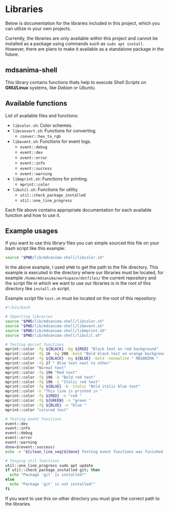 # Libraries

Below is documentation for the libraries included in this project, which you can utilize in your own projects.

Currently, the libraries are only available within this project and cannot be installed as a package using commands such as `sudo apt install`. However, there are plans to make it available as a standalone package in the future.

## mdsanima-shell

This library contains functions thats help to execute _Shell Scripts_ on **GNU/Linux** systems, like _Debian_ or _Ubuntu_.

## Available functions

List of available files and functions:

- `libcolor.sh`: Color schemes.
- `libconvert.sh`: Functions for converting.
  - `conver::hex_to_rgb`
- `libevent.sh`: Functions for event logs.
  - `event::debug`
  - `event::dev`
  - `event::error`
  - `event::info`
  - `event::success`
  - `event::warning`
- `libmprint.sh`: Functions for printing.
  - `mprint::color`
- `libutil.sh`: Functions for utility.
  - `util::check_package_installed`
  - `util::one_line_progress`

Each file above contains appropriate documentation for each available function and how to use it.

## Example usages

If you want to use this library files you can simple sourced this file on your bash script like this example:

```bash
source "$PWD/lib/mdsanima-shell/libcolor.sh"
```

In the above example, I used `$PWD` to get the path to the file directory. This example is executed in the directory where our libraries must be located, for example `/home/mdsanima/workspace/dotfiles/` the current repository and the script file in which we want to use our libraries is in the root of this directory like `install.sh` script.

Example script file `test.sh` must be located on the root of this repository:

```bash
#!/bin/bash

# Importing libraries
source "$PWD/lib/mdsanima-shell/libcolor.sh"
source "$PWD/lib/mdsanima-shell/libevent.sh"
source "$PWD/lib/mdsanima-shell/libmprint.sh"
source "$PWD/lib/mdsanima-shell/libutil.sh"

# Testing mprint functions
mprint::color -fg ${BLACK} -bg ${RED} "Black text on red background"
mprint::color -fg 16 -bg 208 -bold "Bold black text on orange background"
mprint::color -fg ${BLACK} -bg ${BLUE} -bold -nonewline " MDSANIMA "
mprint::color -fg 27 " Blue text next to other"
mprint::color "Normal text"
mprint::color -fg 196 "Red text"
mprint::color -fg 196 -b "Bold red text"
mprint::color -fg 196 -i "Italic red text"
mprint::color -fg ${BLUE} -b -italic "Bold italic blue text"
mprint::color -n "This line is printed in "
mprint::color -fg ${RED} -n "red "
mprint::color -fg ${GREEN} -n "green "
mprint::color -fg ${BLUE} -n "blue "
mprint::color "colored text"

# Testing event functions
event::dev
event::info
event::debug
event::error
event::warning
done=$(event::success)
echo -e "${clean_line_seq}${done} Testing event functions was finished!"

# Tesging util functions
util::one_line_progress sudo apt update
if util::check_package_installed git; then
  echo "Package 'git' is installed!"
else
  echo "Package 'git' is not installed!"
fi
```

If you want to use this on other directory you must give the correct path to the libraries.
